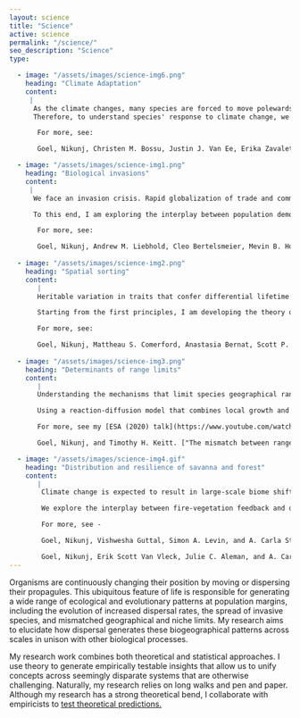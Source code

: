 ```yaml
---
layout: science
title: "Science"
active: science
permalink: "/science/"
seo_description: "Science"
type:

  - image: "/assets/images/science-img6.png"
    heading: "Climate Adaptation"
    content:
     |
      As the climate changes, many species are forced to move polewards. However, this poses a risk to species with limited dispersal capacity that are slow to track the climate. Alternatively, a species may adapt to the local climate, which can potentially buffer against species extinction.
      Therefore, to understand species' response to climate change, we are building process-based hierarchical Bayesian models to identify the genetic basis of local adaptation. Our statistical method offers two advantages over traditional phenomenological statistical models. First, we provide a rigorous framework to probabilistically estimate genetic variation from noisy and incomplete genetic data, e.g., RAD and low-coverage genome sequencing. Second, we use a demographic evolutionary model to partition the genetic variation into adaptive and non-adaptive components.

       For more, see:

       Goel, Nikunj, Christen M. Bossu, Justin J. Van Ee, Erika Zavaleta, Kristen C. Ruegg, and Mevin B. Hooten. "Identifying genomic adaptation to local climate using a mechanistic evolutionary model." bioRxiv (2024)

  - image: "/assets/images/science-img1.png"
    heading: "Biological invasions"
    content:
     |
      We face an invasion crisis. Rapid globalization of trade and commerce has displaced many species beyond their native realm, resulting in massive monetary and biodiversity losses. Therefore, understanding the drivers of the establishment and spread of invasive species is critical to maintaining ecosystem health.

      To this end, I am exploring the interplay between population demography and human transportation networks to study two broad questions: how do species spread via human dispersal pathways, and why do some species become more invasive than others? Understanding these questions will advance ecology theory and yield insights to control invader populations and mitigate their adverse effects.

       For more, see:

       Goel, Nikunj, Andrew M. Liebhold, Cleo Bertelsmeier, Mevin B. Hooten, Kirill S. Korolev, and Timothy H. Keitt. "A mechanistic statistical approach to infer invasion characteristics of human‐dispersed species with complex life cycle." Ecological Monographs 95, no. 1 (2025): e70003.
        
  - image: "/assets/images/science-img2.png"
    heading: "Spatial sorting"
    content:
       |
       Heritable variation in traits that confer differential lifetime reproductive success can fuel evolutionary change by natural selection. However, at margins, populations may be subjected to another kind of selection pressure—traits that confer dispersal advantage may be overrepresented in newly occupied patches even if those traits do not confer a fitness advantage. This mechanism of directional evolutionary change is referred to as spatial sorting. As natural habitats become fragmented and new invaders are introduced, spatial sorting may be a norm than an exception.

       Starting from the first principles, I am developing the theory of spatial sorting to answer: How do traits change at the margins? How can we design experiments to measure and interpret trait changes at margins in the broader context of evolutionary theory?

       For more, see:

       Goel, Nikunj, Mattheau S. Comerford, Anastasia Bernat, Scott P. Egan, Thomas E. Juenger, and Timothy H. Keitt. "Measuring the Strength of Spatial Sorting." bioRxiv (2025).
    
  - image: "/assets/images/science-img3.png"
    heading: "Determinants of range limits"
    content:
       |
       Understanding the mechanisms that limit species geographical ranges is one of the central challenges in biogeography theory. Historically, biogeographers have claimed that, at large spatial scales, climate exerts a dominant control over the distribution of biota, such that the broad outlines of the population are constrained by niche requirements. And as such, source-sink dynamics can be ignored as it typically operates at the species movement's length scales.

       Using a reaction-diffusion model that combines local growth and dispersal, we show that species may use sink patches near the bioclimatic limit as stepping stones to occupy faraway sink patches, thereby extending species distribution far beyond the climatic envelope. These stepping-stone dynamics may be substantial for species with high dispersal and low growth sensitivity—possibly even at large spatial scales.

       For more, see my [ESA (2020) talk](https://www.youtube.com/watch?v=X3hcRjE2lRM&feature=emb_title) and

       Goel, Nikunj, and Timothy H. Keitt. ["The mismatch between range and niche limits due to source-sink dynamics can be greater than species mean dispersal distance."](#) The American Naturalist 200:3, 448-455 (2022).

  - image: "/assets/images/science-img4.gif"
    heading: "Distribution and resilience of savanna and forest"
    content:
       |
        Climate change is expected to result in large-scale biome shifts. However, we lack a predictive understanding of which ecological processes govern biome distributions and whether biomes are resilient to global change.

        We explore the interplay between fire-vegetation feedback and dispersal at the savanna-forest boundary using reaction-diffusion models, paleoecological data, and remote sensing products. We find biome limits are determined by climate and continental-scale source-sink dynamics and dispersal barriers. Moreover, dispersal can generally allow biomes to recover after perturbations.

        For more, see -

        Goel, Nikunj, Vishwesha Guttal, Simon A. Levin, and A. Carla Staver. ["Dispersal increases the resilience of tropical savanna and forest distributions."](#) The American Naturalist 195, no. 5 (2020) - 833-850.

        Goel, Nikunj, Erik Scott Van Vleck, Julie C. Aleman, and A. Carla Staver. ["Dispersal limitation and fire feedbacks maintain mesic savannas in Madagascar."](#) Ecology, 101(12):e03177 (2020).
---
```


Organisms are continuously changing their position by moving or dispersing their propagules. This ubiquitous feature of life is responsible for generating a wide range of ecological and evolutionary patterns at population margins, including the evolution of increased dispersal rates, the spread of invasive species, and mismatched geographical and niche limits. My research aims to elucidate how dispersal generates these biogeographical patterns across scales in unison with other biological processes.

My research work combines both theoretical and statistical approaches. I use theory to generate empirically testable insights that allow us to unify concepts across seemingly disparate systems that are otherwise challenging. Naturally, my research relies on long walks and pen and paper. Although my research has a strong theoretical bend, I collaborate with empiricists to [test theoretical predictions.](https://www.cell.com/trends/cell-biology/fulltext/S0962-8924(15)00194-4?_returnURL=https%3A%2F%2Flinkinghub.elsevier.com%2Fretrieve%2Fpii%2FS0962892415001944%3Fshowall%3Dtrue)
